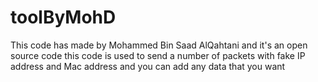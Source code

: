 # toolByMohD
This code has made by Mohammed Bin Saad AlQahtani
and it's an open source code
this code is used to send a number of packets with fake IP address and Mac address
and you can add any data that you want
